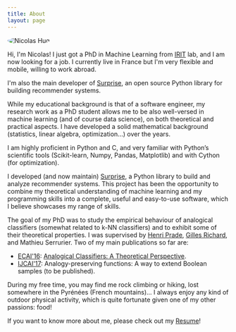 ```yaml
---
title: About
layout: page
---
```


<img style="border-radius:100%" alt="Nicolas Hug" src="{{ site.url }}/assets/images/nico.jpg">

Hi, I'm Nicolas! I just got a PhD in Machine Learning from <a
href="https://www.irit.fr/?lang=en">IRIT</a> lab, and I am now looking for a
job. I currently live in France but I'm very flexible and mobile, willing to
work abroad.

I'm also the main developer of <a href="http://surpriselib.com/">Surprise</a>,
an open source Python library for building recommender systems.

While my educational background is that of a software engineer, my research
work as a PhD student allows me to be also well-versed in machine learning (and
of course data science), on both theoretical and practical aspects. I have
developed a solid mathematical background (statistics, linear algebra,
optimization...) over the years.

I am highly proficient in Python and C, and very familiar with Python’s
scientific tools (Scikit-learn, Numpy, Pandas, Matplotlib) and with Cython (for
optimization).

I developed (and now maintain) [Surprise](http://surpriselib.com), a Python
library to build and analyze recommender systems. This project has been the
opportunity to combine my theoretical understanding of machine learning and my
programming skills into a complete, useful and easy-to-use software, which I
believe showcases my range of skills.

The goal of my PhD was to study the empirical behaviour of analogical
classifiers (somewhat related to k-NN classifiers) and to exhibit some of their
theoretical properties. I was supervised by [Henri
Prade](https://www.irit.fr/~Henri.Prade/), [Gilles
Richard](https://www.irit.fr/~Gilles.Richard/), and Mathieu Serrurier. Two of
my main publications so far are:
- [ECAI'16](http://www.ecai2016.org/): [Analogical Classifiers: A Theoretical
  Perspective](http://ebooks.iospress.com/volumearticle/44815).
- [IJCAI'17](http://ijcai-17.org): Analogy-preserving functions: A way to
  extend Boolean samples (to be published).

During my free time, you may find me rock climbing or hiking, lost somewhere in
the Pyrénées (French mountains)... I always enjoy any kind of outdoor physical
activity, which is quite fortunate given one of my other passions: food!

If you want to know more about me, please check out my <a
href="{{site.base.url}}/assets/Nicolas_Hug_CV.pdf">Resume</a>!
